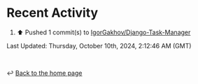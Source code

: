 # Recent Activity

<!--RECENT_ACTIVITY:start-->
1. ⬆️ Pushed 1 commit(s) to [IgorGakhov/Django-Task-Manager](https://github.com/IgorGakhov/Django-Task-Manager)<br>
<!--RECENT_ACTIVITY:end-->

<!--RECENT_ACTIVITY:last_update-->
Last Updated: Thursday, October 10th, 2024, 2:12:46 AM (GMT)
<!--RECENT_ACTIVITY:last_update_end-->

<br>

↩️ [Back to the home page](/README.md)
